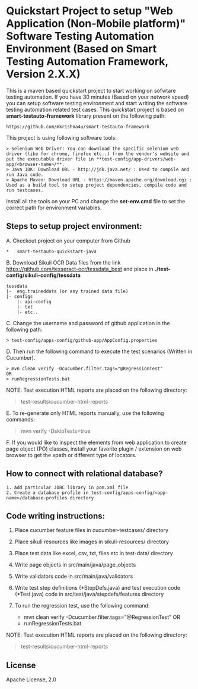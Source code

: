 # Quickstart Project to setup "Web Application (Non-Mobile platform)" Software Testing Automation Environment (Based on Smart Testing Automation Framework, Version 2.X.X)

This is a maven based quickstart project to start working on sofwtare testing automation. If you have 30 minutes (Based on your network speed) you can setup software testing environment and start writing the software testing automation related test cases. This quickstart project is based on **smart-testauto-framework** library present on the following path: 

	https://github.com/mkrishna4u/smart-testauto-framework
	
This project is using following software tools:

	> Selenium Web Driver: You can download the specific selenium web driver (like for chrome, firefox etc..) from the vendor's website and put the executable driver file in **test-config/app-drivers/web-app/<browser-name>/**.
	> Java JDK: Download URL - http://jdk.java.net/ : Used to compile and run Java code.
	> Apache Maven: Download URL - https://maven.apache.org/download.cgi : Used as a build tool to setup project dependencies, compile code and run testcases.
	
Install all the tools on your PC and change the **set-env.cmd** file to set the correct path for environment variables.

## Steps to setup project environment:

A. Checkout project on your computer from Github

	*   smart-testauto-quickstart-java

B. Download Sikuli OCR Data files from the link <https://github.com/tesseract-ocr/tessdata_best> and place in **./test-config/sikuli-config/tessdata**

	tessdata
	|-	eng.traineddata (or any trained data file)
	|- configs
		|- api-config
		|- txt
		|- etc..

C. Change the username and password of github application in the following path:

	> test-config/apps-config/github-app/AppConfig.properties
	
D. Then run the following command to execute the test scenarios (Written in Cucumber).
	
	> mvn clean verify -Dcucumber.filter.tags="@RegressionTest"
	OR
	> runRegressionTests.bat

NOTE: Test execution HTML reports are placed on the following directory:
> test-results\cucumber-html-reports

E. To re-generate only HTML reports manually, use the following commands:

> mvn verify -DskipTests=true

F. If you would like to inspect the elements from web application to create page object (PO) classes, install your favorite plugin / extension on web browser to get the xpath or different type of locators.

## How to connect with relational database? 
	1. Add particular JDBC library in pom.xml file 
	2. Create a database profile in test-config/apps-config/<app-name>/database-profiles directory

## Code writing instructions:

1.  Place cucumber feature files in cucumber-testcases/ directory
2.  Place sikuli resources like images in sikuli-resources/ directory
3.  Place test data like excel, csv, txt, files etc in test-data/ directory
4.  Write page objects in src/main/java/page_objects
5.  Write validators code in src/main/java/validators
6.  Write test step definitions (*StepDefs.java) and test execution code (*Test.java) code in src/test/java/stepdefs/features directory
7.  To run the regression test, use the following command:

	*   mvn clean verify -Dcucumber.filter.tags="@RegressionTest"
	 OR
	*   runRegressionTests.bat
	
NOTE: Test execution HTML reports are placed on the following directory:
> test-results\cucumber-html-reports

## License
Apache License, 2.0
